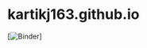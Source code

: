 # kartikj163.github.io

[![Binder](https://mybinder.org/v2/gh/kartikj163/kartikj163.github.io/master?labpath=Jadhav-Kartik-Assignment1.ipynb)]
